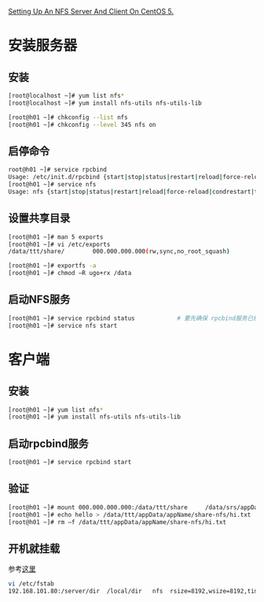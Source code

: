 

[Setting Up An NFS Server And Client On CentOS 5.](www.howtoforge.com/setting-up-an-nfs-server-and-client-on-centos-5.5)

# 安装服务器

## 安装

```sh
[root@localhost ~]# yum list nfs*
[root@localhost ~]# yum install nfs-utils nfs-utils-lib

[root@h01 ~]# chkconfig --list nfs
[root@h01 ~]# chkconfig --level 345 nfs on
```
## 启停命令

```sh
root@h01 ~]# service rpcbind
Usage: /etc/init.d/rpcbind {start|stop|status|restart|reload|force-reload|condrestart|try-restart}
[root@h01 ~]# service nfs
Usage: nfs {start|stop|status|restart|reload|force-reload|condrestart|try-restart|condstop}
```

## 设置共享目录

```sh
[root@h01 ~]# man 5 exports
[root@h01 ~]# vi /etc/exports
/data/ttt/share/ 		000.000.000.000(rw,sync,no_root_squash)

[root@h01 ~]# exportfs -a
[root@h01 ~]# chmod –R ugo+rx /data

```

## 启动NFS服务

```sh
[root@h01 ~]# service rpcbind status			# 要先确保 rpcbind服务已经启动
[root@h01 ~]# service nfs start

```

# 客户端
## 安装

```sh
[root@h01 ~]# yum list nfs*
[root@h01 ~]# yum install nfs-utils nfs-utils-lib
```

## 启动rpcbind服务
```sh
[root@h01 ~]# service rpcbind start
```

## 验证

```sh
[root@h01 ~]# mount 000.000.000.000:/data/ttt/share     /data/srs/appData/appName/share-nfs/
[root@h01 ~]# echo hello > /data/ttt/appData/appName/share-nfs/hi.txt
[root@h01 ~]# rm –f /data/ttt/appData/appName/share-nfs/hi.txt

```

## 开机就挂载
参考[这里](http://man.ddvip.com/os/redhat9.0cut/s1-nfs-mount.html)

```sh
vi /etc/fstab
192.168.101.80:/server/dir  /local/dir   nfs  rsize=8192,wsize=8192,timeo=14,intr
```



